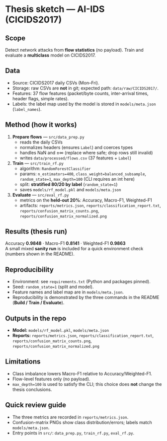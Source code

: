 # Thesis sketch — AI-IDS (CICIDS2017)

## Scope
Detect network attacks from **flow statistics** (no payload). Train and evaluate a **multiclass** model on CICIDS2017. 
## Data
- Source: CICIDS2017 daily CSVs (Mon–Fri).
- Storage: raw CSVs are **not** in git; expected path: `data/raw/CICIDS2017/`.
- Features: 37 flow features (packet/byte counts, inter-arrival times, header flags, simple rates).
- Labels: the label map used by the model is stored in `models/meta.json` (`label_names`).

## Method (how it works)
1. **Prepare flows** — `src/data_prep.py`  
   - reads the daily CSVs  
   - normalizes headers (ensures `Label`) and coerces types  
   - handles NaN and ±∞ (replace where safe; drop rows still invalid)  
   - writes `data/processed/flows.csv` (37 features + `Label`)
2. **Train** — `src/train_rf.py`  
   - algorithm: `RandomForestClassifier`  
   - params: `n_estimators=400`, `class_weight=balanced_subsample`, `random_state=1`, `max_depth=100` (CLI requires an int here)  
   - split: **stratified 80/20 by label** (`random_state=1`)  
   - saves `models/rf_model.pkl` and `models/meta.json`
3. **Evaluate** — `src/eval_rf.py`  
   - metrics on the **held-out 20%**: Accuracy, Macro-F1, Weighted-F1  
   - artifacts: `reports/metrics.json`, `reports/classification_report.txt`, `reports/confusion_matrix_counts.png`, `reports/confusion_matrix_normalized.png`

## Results (thesis run)
Accuracy **0.9848** · Macro-F1 **0.8141** · Weighted-F1 **0.9863**  
A small mixed **sanity run** is included for a quick environment check (numbers shown in the README).

## Reproducibility
- Environment: see `requirements.txt` (Python and packages pinned).  
- Seed: `random_state=1` (split and model).  
- Feature names and label map are in `models/meta.json`.  
- Reproducibility is demonstrated by the three commands in the README (**Build / Train / Evaluate**).

## Outputs in the repo
- **Model:** `models/rf_model.pkl`, `models/meta.json`  
- **Reports:** `reports/metrics.json`, `reports/classification_report.txt`, `reports/confusion_matrix_counts.png`, `reports/confusion_matrix_normalized.png`

## Limitations
- Class imbalance lowers Macro-F1 relative to Accuracy/Weighted-F1.  
- Flow-level features only (no payload).  
- `max_depth=100` is used to satisfy the CLI; this choice does **not** change the thesis conclusions.

## Quick review guide
- The three metrics are recorded in `reports/metrics.json`.  
- Confusion-matrix PNGs show class distribution/errors; labels match `models/meta.json`.  
- Entry points in `src/`: `data_prep.py`, `train_rf.py`, `eval_rf.py`.
